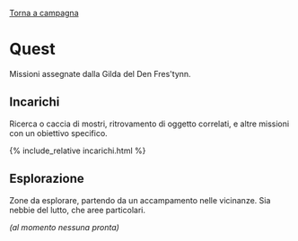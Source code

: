 [Torna a campagna](./campaign.md)

# Quest

Missioni assegnate dalla Gilda del Den Fres'tynn.

## Incarichi

Ricerca o caccia di mostri, ritrovamento di oggetto correlati, e altre missioni con un obiettivo specifico.

{% include_relative incarichi.html %}

## Esplorazione

Zone da esplorare, partendo da un accampamento nelle vicinanze. Sia nebbie del lutto, che aree particolari.

*(al momento nessuna pronta)*
